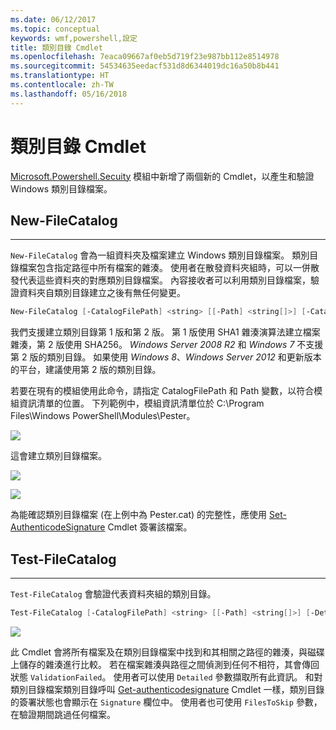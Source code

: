 ```yaml
---
ms.date: 06/12/2017
ms.topic: conceptual
keywords: wmf,powershell,設定
title: 類別目錄 Cmdlet
ms.openlocfilehash: 7eaca09667af0eb5d719f23e987bb112e8514978
ms.sourcegitcommit: 54534635eedacf531d8d6344019dc16a50b8b441
ms.translationtype: HT
ms.contentlocale: zh-TW
ms.lasthandoff: 05/16/2018
---
```

# <a name="catalog-cmdlets"></a>類別目錄 Cmdlet

[Microsoft.Powershell.Secuity](https://technet.microsoft.com/en-us/library/hh847877.aspx) 模組中新增了兩個新的 Cmdlet，以產生和驗證 Windows 類別目錄檔案。

## <a name="new-filecatalog"></a>New-FileCatalog
--------------------------------

`New-FileCatalog` 會為一組資料夾及檔案建立 Windows 類別目錄檔案。 類別目錄檔案包含指定路徑中所有檔案的雜湊。 使用者在散發資料夾組時，可以一併散發代表這些資料夾的對應類別目錄檔案。 內容接收者可以利用類別目錄檔案，驗證資料夾自類別目錄建立之後有無任何變更。

```powershell
New-FileCatalog [-CatalogFilePath] <string> [[-Path] <string[]>] [-CatalogVersion <int>] [-WhatIf] [-Confirm] [<CommonParameters>]
```
我們支援建立類別目錄第 1 版和第 2 版。 第 1 版使用 SHA1 雜湊演算法建立檔案雜湊，第 2 版使用 SHA256。 *Windows Server 2008 R2* 和 *Windows 7* 不支援第 2 版的類別目錄。 如果使用 *Windows 8*、*Windows Server 2012* 和更新版本的平台，建議使用第 2 版的類別目錄。

若要在現有的模組使用此命令，請指定 CatalogFilePath 和 Path 變數，以符合模組資訊清單的位置。 下列範例中，模組資訊清單位於 C:\Program Files\Windows PowerShell\Modules\Pester。

![](../images/NewFileCatalog.jpg)

這會建立類別目錄檔案。

![](../images/CatalogFile1.jpg)

![](../images/CatalogFile2.jpg)

為能確認類別目錄檔案 (在上例中為 Pester.cat) 的完整性，應使用 [Set-AuthenticodeSignature](https://technet.microsoft.com/library/hh849819.aspx) Cmdlet 簽署該檔案。


## <a name="test-filecatalog"></a>Test-FileCatalog
--------------------------------

`Test-FileCatalog` 會驗證代表資料夾組的類別目錄。

```powershell
Test-FileCatalog [-CatalogFilePath] <string> [[-Path] <string[]>] [-Detailed] [-FilesToSkip <string[]>] [-WhatIf] [-Confirm] [<CommonParameters>]
```

![](../images/TestFileCatalog.jpg)

此 Cmdlet 會將所有檔案及在類別目錄檔案中找到和其相關之路徑的雜湊，與磁碟上儲存的雜湊進行比較。 若在檔案雜湊與路徑之間偵測到任何不相符，其會傳回狀態 `ValidationFailed`。
使用者可以使用 `Detailed` 參數擷取所有此資訊。 和對類別目錄檔案類別目錄呼叫 [Get-authenticodesignature](https://technet.microsoft.com/en-us/library/hh849805.aspx) Cmdlet 一樣，類別目錄的簽署狀態也會顯示在 `Signature` 欄位中。
使用者也可使用 `FilesToSkip` 參數，在驗證期間跳過任何檔案。
